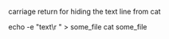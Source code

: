 carriage return for hiding the text line from cat

echo -e "text\r                         " > some_file
cat some_file
